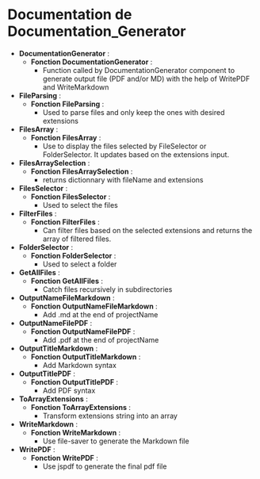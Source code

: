 # Documentation de Documentation_Generator
* __DocumentationGenerator__ :
   * **Fonction DocumentationGenerator** :
     * Function called by DocumentationGenerator component to generate output file (PDF and/or MD) with the help of WritePDF and WriteMarkdown
* __FileParsing__ :
   * **Fonction FileParsing** :
     * Used to parse files and only keep the ones with desired extensions
* __FilesArray__ :
   * **Fonction FilesArray** :
     * Use to display the files selected by FileSelector or FolderSelector. It updates based on the extensions input.
* __FilesArraySelection__ :
   * **Fonction FilesArraySelection** :
     * returns dictionnary with fileName and extensions
* __FilesSelector__ :
   * **Fonction FilesSelector** :
     * Used to select the files
* __FilterFiles__ :
   * **Fonction FilterFiles** :
     * Can filter files based on the selected extensions and returns the array of filtered files.
* __FolderSelector__ :
   * **Fonction FolderSelector** :
     * Used to select a folder
* __GetAllFiles__ :
   * **Fonction GetAllFiles** :
     * Catch files recursively in subdirectories
* __OutputNameFileMarkdown__ :
   * **Fonction OutputNameFileMarkdown** :
     * Add .md at the end of projectName
* __OutputNameFilePDF__ :
   * **Fonction OutputNameFilePDF** :
     * Add .pdf at the end of projectName
* __OutputTitleMarkdown__ :
   * **Fonction OutputTitleMarkdown** :
     * Add Markdown syntax
* __OutputTitlePDF__ :
   * **Fonction OutputTitlePDF** :
     * Add PDF syntax
* __ToArrayExtensions__ :
   * **Fonction ToArrayExtensions** :
     * Transform extensions string into an array
* __WriteMarkdown__ :
   * **Fonction WriteMarkdown** :
     * Use file-saver to generate the Markdown file
* __WritePDF__ :
   * **Fonction WritePDF** :
     * Use jspdf to generate the final pdf file